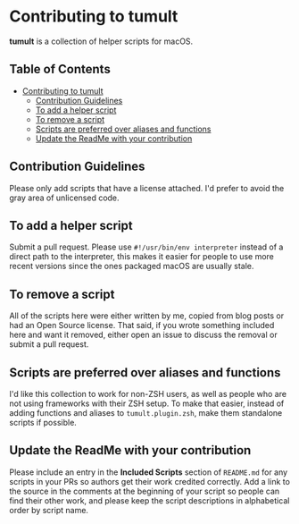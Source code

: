 
# Contributing to tumult

**tumult** is a collection of helper scripts for macOS.

<!-- START doctoc generated TOC please keep comment here to allow auto update -->
<!-- DON'T EDIT THIS SECTION, INSTEAD RE-RUN doctoc TO UPDATE -->
## Table of Contents

- [Contributing to tumult](#contributing-to-tumult)
  - [Contribution Guidelines](#contribution-guidelines)
  - [To add a helper script](#to-add-a-helper-script)
  - [To remove a script](#to-remove-a-script)
  - [Scripts are preferred over aliases and functions](#scripts-are-preferred-over-aliases-and-functions)
  - [Update the ReadMe with your contribution](#update-the-readme-with-your-contribution)

<!-- END doctoc generated TOC please keep comment here to allow auto update -->

## Contribution Guidelines

Please only add scripts that have a license attached. I'd prefer to avoid the gray area of unlicensed code.
## To add a helper script

Submit a pull request. Please use `#!/usr/bin/env interpreter` instead of a direct path to the interpreter, this makes it easier for people to use more recent versions since the ones packaged macOS are usually  stale.

## To remove a script

All of the scripts here were either written by me, copied from blog posts or had an Open Source license. That said, if you wrote something included here and want it removed, either open an issue to discuss the removal or submit a pull request.

## Scripts are preferred over aliases and functions

I'd like this collection to work for non-ZSH users, as well as people who are not using frameworks with their ZSH setup. To make that easier, instead of adding functions and aliases to `tumult.plugin.zsh`, make them standalone scripts if possible.

## Update the ReadMe with your contribution

Please include an entry in the **Included Scripts** section of `README.md` for any scripts in your PRs so authors get their work credited correctly. Add a link to the source in the comments at the beginning of your script so people can find their other work, and please keep the script descriptions in alphabetical order by script name.
